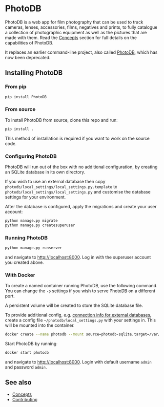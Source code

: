 # PhotoDB

PhotoDB is a web app for film photography that can be used to track cameras, lenses, accessories, films, negatives and prints, to fully
catalogue a collection of photographic equipment as well as the pictures that are made with them. Read the [Concepts](docs/CONCEPTS.md)
section for full details on the capabilities of PhotoDB.

It replaces an earlier command-line project, also called [PhotoDB](https://github.com/djjudas21/photodb-perl), which has now been deprecated.

## Installing PhotoDB

### From pip

```sh
pip install PhotoDB
```

### From source

To install PhotoDB from source, clone this repo and run:

```sh
pip install .
```

This method of installation is required if you want to work on the source code.

### Configuring PhotoDB

PhotoDB will run out of the box with no additional configuration, by creating an SQLite database in its own directory.

If you wish to use an external database then copy `photodb/local_settings/local_settings.py.template` to
`photodb/local_settings/local_settings.py` and customise the database settings for your environment.

After the database is configured, apply the migrations and create your user account:

```sh
python manage.py migrate
python manage.py createsuperuser
```

### Running PhotoDB

```sh
python manage.py runserver
```

and navigate to [http://localhost:8000](http://localhost:8000). Log in with the superuser account you created above.

### With Docker

To create a named container running PhotoDB, use the following command. You can change the `-p` settings
if you wish to serve PhotoDB on a different port.

A persistent volume will be created to store the SQLite database file.

To provide additional config, e.g. [connection info for external databases](https://docs.djangoproject.com/en/2.2/ref/settings/#databases),
create a config file `~/photodb/local_settings.py` with your settings in. This will be mounted into the container.

```sh
docker create --name photodb --mount source=photodb-sqlite,target=/var/www/photodb/db -v "$HOME/photodb":/var/www/photodb/photodb/local_settings -p 8000:8000 djjudas21/photodb
```

Start PhotoDB by running:

```sh
docker start photodb
```

and navigate to [http://localhost:8000](http://localhost:8000). Login with default username `admin` and password `admin`.

## See also

* [Concepts](docs/CONCEPTS.md)
* [Contributing](docs/CONTRIBUTING.md)
